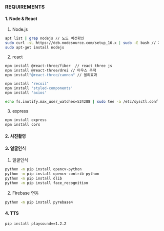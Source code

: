 ### REQUIREMENTS

#### 1. Node & React

1. Node.js

```bash
apt list | grep nodejs // 노드 버전확인
sudo curl -sL https://deb.nodesource.com/setup_16.x | sudo -E bash // 저장소를 최신버전으로 변경(16버전)
sudo apt-get install nodejs

```

2. react

```bash
npm install @react-three/fiber  // react three js
npm install @react-three/drei // 마우스 추적
npm install"@react-three/cannon" // 물리효과

npm install 'recoil'
npm install 'styled-components'
npm install 'axios'

echo fs.inotify.max_user_watches=524288 | sudo tee -a /etc/sysctl.conf && sudo sysctl -p // 리액트 오류 해결코드
```

3. express

```bash
npm install express
npm install cors
```



#### 2. 사진촬영

#### 3. 얼굴인식

1. 얼굴인식

```bash
python -m pip install opencv-python
python -m pip install opencv-contrib-python
python -m pip install dlib
python -m pip install face_recognition
```

2. Firebase 연동

```bash
python -m pip install pyrebase4
```

#### 4. TTS
```bash
pip install playsound==1.2.2
```